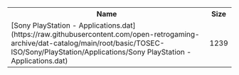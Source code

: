 <table>
<tr><th>Name</th><th>Size</th></tr>
<tr><td>
[Sony PlayStation - Applications.dat](https://raw.githubusercontent.com/open-retrogaming-archive/dat-catalog/main/root/basic/TOSEC-ISO/Sony/PlayStation/Applications/Sony PlayStation - Applications.dat)
</td><td>1239</td></tr>
</table>
